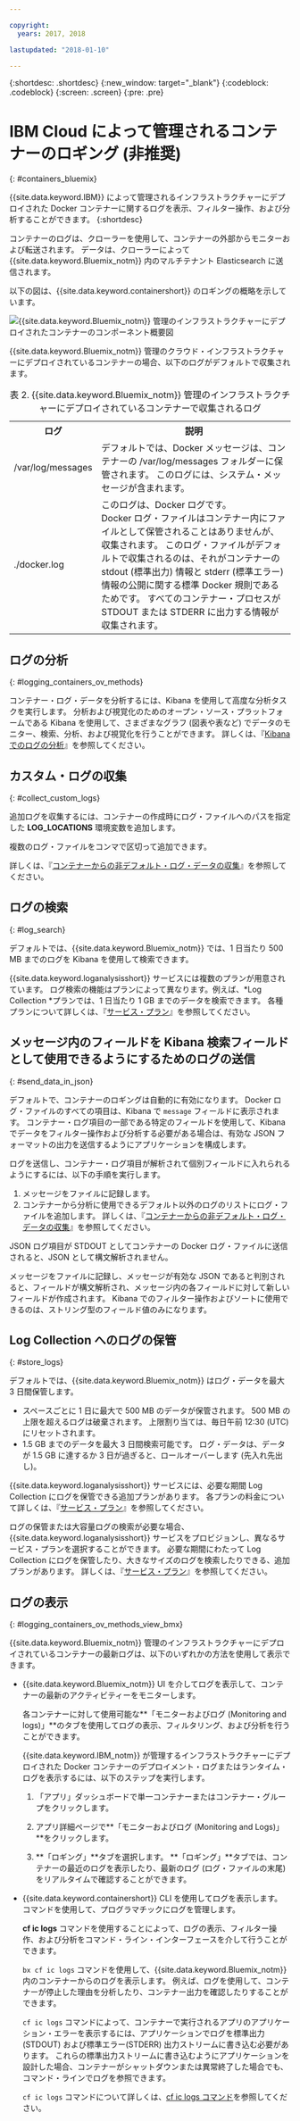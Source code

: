 ```yaml
---

copyright:
  years: 2017, 2018

lastupdated: "2018-01-10"

---
```


{:shortdesc: .shortdesc}
{:new_window: target="_blank"}
{:codeblock: .codeblock}
{:screen: .screen}
{:pre: .pre}


# IBM Cloud によって管理されるコンテナーのロギング (非推奨)
{: #containers_bluemix}

{{site.data.keyword.IBM}} によって管理されるインフラストラクチャーにデプロイされた Docker コンテナーに関するログを表示、フィルター操作、および分析することができます。
{:shortdesc}

コンテナーのログは、クローラーを使用して、コンテナーの外部からモニターおよび転送されます。 データは、クローラーによって {{site.data.keyword.Bluemix_notm}} 内のマルチテナント Elasticsearch に送信されます。

以下の図は、{{site.data.keyword.containershort}} のロギングの概略を示しています。

![{{site.data.keyword.Bluemix_notm}} 管理のインフラストラクチャーにデプロイされたコンテナーのコンポーネント概要図](images/container_bmx.gif "{{site.data.keyword.Bluemix_notm}} 管理のインフラストラクチャーにデプロイされたコンテナーのコンポーネント概要図")

{{site.data.keyword.Bluemix_notm}} 管理のクラウド・インフラストラクチャーにデプロイされているコンテナーの場合、以下のログがデフォルトで収集されます。

<table>
  <caption>表 2. {{site.data.keyword.Bluemix_notm}} 管理のインフラストラクチャーにデプロイされているコンテナーで収集されるログ</caption>
  <tbody>
    <tr>
      <th align="center">ログ</th>
      <th align="center">説明</th>
    </tr>
    <tr>
      <td align="left" width="30%">/var/log/messages</td>
      <td align="left" width="70%"> デフォルトでは、Docker メッセージは、コンテナーの /var/log/messages フォルダーに保管されます。 このログには、システム・メッセージが含まれます。
      </td>
    </tr>
    <tr>
      <td align="left">./docker.log</td>
      <td align="left">このログは、Docker ログです。 <br> Docker ログ・ファイルはコンテナー内にファイルとして保管されることはありませんが、収集されます。 このログ・ファイルがデフォルトで収集されるのは、それがコンテナーの stdout (標準出力) 情報と stderr (標準エラー) 情報の公開に関する標準 Docker 規則であるためです。 すべてのコンテナー・プロセスが STDOUT または STDERR に出力する情報が収集されます。 
      </td>
     </tr>
  </tbody>
</table>




## ログの分析
{: #logging_containers_ov_methods}

コンテナー・ログ・データを分析するには、Kibana を使用して高度な分析タスクを実行します。 分析および視覚化のためのオープン・ソース・プラットフォームである Kibana を使用して、さまざまなグラフ (図表や表など) でデータのモニター、検索、分析、および視覚化を行うことができます。 詳しくは、『[Kibana でのログの分析](/docs/services/CloudLogAnalysis/kibana/analyzing_logs_Kibana.html#analyzing_logs_Kibana)』を参照してください。


## カスタム・ログの収集
{: #collect_custom_logs}

追加ログを収集するには、コンテナーの作成時にログ・ファイルへのパスを指定した **LOG_LOCATIONS** 環境変数を追加します。 

複数のログ・ファイルをコンマで区切って追加できます。 

詳しくは、『[コンテナーからの非デフォルト・ログ・データの収集](logging_containers_other_logs.html#logging_containers_collect_data)』を参照してください。


## ログの検索
{: #log_search}

デフォルトでは、{{site.data.keyword.Bluemix_notm}} では、1 日当たり 500 MB までのログを Kibana を使用して検索できます。 

{{site.data.keyword.loganalysisshort}} サービスには複数のプランが用意されています。 ログ検索の機能はプランによって異なります。例えば、*Log Collection *プランでは、1 日当たり 1 GB までのデータを検索できます。 各種プランについて詳しくは、『[サービス・プラン](/docs/services/CloudLogAnalysis/log_analysis_ov.html#plans)』を参照してください。


## メッセージ内のフィールドを Kibana 検索フィールドとして使用できるようにするためのログの送信
{: #send_data_in_json}

デフォルトで、コンテナーのロギングは自動的に有効になります。 Docker ログ・ファイルのすべての項目は、Kibana で `message` フィールドに表示されます。 コンテナー・ログ項目の一部である特定のフィールドを使用して、Kibana でデータをフィルター操作および分析する必要がある場合は、有効な JSON フォーマットの出力を送信するようにアプリケーションを構成します。

ログを送信し、コンテナー・ログ項目が解析されて個別フィールドに入れられるようにするには、以下の手順を実行します。

1. メッセージをファイルに記録します。 
2. コンテナーから分析に使用できるデフォルト以外のログのリストにログ・ファイルを追加します。 詳しくは、『[コンテナーからの非デフォルト・ログ・データの収集](logging_containers_other_logs.html#logging_containers_collect_data)』を参照してください。 
    
JSON ログ項目が STDOUT としてコンテナーの Docker ログ・ファイルに送信されると、JSON として構文解析されません。 
    
メッセージをファイルに記録し、メッセージが有効な JSON であると判別されると、フィールドが構文解析され、メッセージ内の各フィールドに対して新しいフィールドが作成されます。 Kibana でのフィルター操作およびソートに使用できるのは、ストリング型のフィールド値のみになります。

## Log Collection へのログの保管
{: #store_logs}

デフォルトでは、{{site.data.keyword.Bluemix_notm}} はログ・データを最大 3 日間保管します。   

* スペースごとに 1 日に最大で 500 MB のデータが保管されます。 500 MB の上限を超えるログは破棄されます。 上限割り当ては、毎日午前 12:30 (UTC) にリセットされます。
* 1.5 GB までのデータを最大 3 日間検索可能です。 ログ・データは、データが 1.5 GB に達するか 3 日が過ぎると、ロールオーバーします (先入れ先出し)。

{{site.data.keyword.loganalysisshort}} サービスには、必要な期間 Log Collection にログを保管できる追加プランがあります。 各プランの料金について詳しくは、『[サービス・プラン](/docs/services/CloudLogAnalysis/log_analysis_ov.html#plans)』を参照してください。

ログの保管または大容量ログの検索が必要な場合、{{site.data.keyword.loganalysisshort}} サービスをプロビジョンし、異なるサービス・プランを選択することができます。 必要な期間にわたって Log Collection にログを保管したり、大きなサイズのログを検索したりできる、追加プランがあります。 詳しくは、『[サービス・プラン](/docs/services/CloudLogAnalysis/log_analysis_ov.html#plans)』を参照してください。


## ログの表示
{: #logging_containers_ov_methods_view_bmx}

{{site.data.keyword.Bluemix_notm}} 管理のインフラストラクチャーにデプロイされているコンテナーの最新ログは、以下のいずれかの方法を使用して表示できます。

* {{site.data.keyword.Bluemix_notm}} UI を介してログを表示して、コンテナーの最新のアクティビティーをモニターします。
    
    各コンテナーに対して使用可能な**「モニターおよびログ (Monitoring and logs)」**のタブを使用してログの表示、フィルタリング、および分析を行うことができます。 
	
	{{site.data.keyword.IBM_notm}} が管理するインフラストラクチャーにデプロイされた Docker コンテナーのデプロイメント・ログまたはランタイム・ログを表示するには、以下のステップを実行します。

    1. 「アプリ」ダッシュボードで単一コンテナーまたはコンテナー・グループをクリックします。 
    
    2. アプリ詳細ページで**「モニターおよびログ (Monitoring and Logs)」**をクリックします。

    3. **「ロギング」**タブを選択します。 **「ロギング」**タブでは、コンテナーの最近のログを表示したり、最新のログ (ログ・ファイルの末尾) をリアルタイムで確認することができます。 
	
* {{site.data.keyword.containershort}} CLI を使用してログを表示します。 コマンドを使用して、プログラマチックにログを管理します。
    
    **cf ic logs** コマンドを使用することによって、ログの表示、フィルター操作、および分析をコマンド・ライン・インターフェースを介して行うことができます。 
	
	`bx cf ic logs` コマンドを使用して、{{site.data.keyword.Bluemix_notm}} 内のコンテナーからのログを表示します。 例えば、ログを使用して、コンテナーが停止した理由を分析したり、コンテナー出力を確認したりすることができます。 
	
	`cf ic logs` コマンドによって、コンテナーで実行されるアプリのアプリケーション・エラーを表示するには、アプリケーションでログを標準出力 (STDOUT) および標準エラー(STDERR) 出力ストリームに書き込む必要があります。 これらの標準出力ストリームに書き込むようにアプリケーションを設計した場合、コンテナーがシャットダウンまたは異常終了した場合でも、コマンド・ラインでログを参照できます。

    `cf ic logs` コマンドについて詳しくは、[cf ic logs コマンド](/docs/containers/container_cli_reference_cfic.html#container_cli_reference_cfic__logs)を参照してください。



